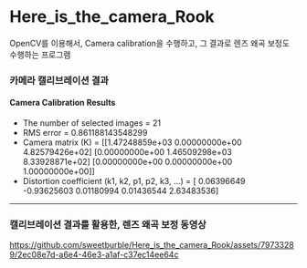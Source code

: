 # Here_is_the_camera_Rook
OpenCV를 이용해서, Camera calibration을 수행하고, 그 결과로 렌즈 왜곡 보정도 수행하는 프로그램

### 카메라 캘리브레이션 결과
#### Camera Calibration Results
* The number of selected images = 21
* RMS error = 0.861188143548299
* Camera matrix (K) =
[[1.47248859e+03 0.00000000e+00 4.82579426e+02]
 [0.00000000e+00 1.46509298e+03 8.33928871e+02]
 [0.00000000e+00 0.00000000e+00 1.00000000e+00]]
* Distortion coefficient (k1, k2, p1, p2, k3, ...) = [ 0.06396649 -0.93625603  0.01180994  0.01436544  2.63483536]

---
### 캘리브레이션 결과를 활용한, 렌즈 왜곡 보정 동영상
https://github.com/sweetburble/Here_is_the_camera_Rook/assets/79733289/2ec08e7d-a6e4-46e3-a1af-c37ec14ee64c
